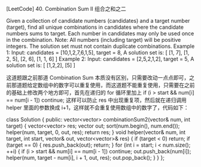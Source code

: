 [LeetCode] 40. Combination Sum II 组合之和之二 

 
Given a collection of candidate numbers (candidates) and a target number (target), find all unique combinations in candidates where the candidate numbers sums to target.
Each number in candidates may only be used once in the combination.
Note:
All numbers (including target) will be positive integers.
The solution set must not contain duplicate combinations.
Example 1:
Input: candidates = [10,1,2,7,6,1,5], target = 8,
A solution set is:
[
  [1, 7],
  [1, 2, 5],
  [2, 6],
  [1, 1, 6]
]
Example 2:
Input: candidates = [2,5,2,1,2], target = 5,
A solution set is:
[
  [1,2,2],
  [5]
]
 
这道题跟之前那道 Combination Sum 本质没有区别，只需要改动一点点即可，之前那道题给定数组中的数字可以重复使用，而这道题不能重复使用，只需要在之前的基础上修改两个地方即可，首先在递归的 for 循环里加上 if (i > start && num[i] == num[i - 1]) continue; 这样可以防止 res 中出现重复项，然后就在递归调用 helper 里面的参数换成 i+1，这样就不会重复使用数组中的数字了，代码如下：
 

class Solution {
public:
    vector<vector<int>> combinationSum2(vector<int>& num, int target) {
        vector<vector<int>> res;
        vector<int> out;
        sort(num.begin(), num.end());
        helper(num, target, 0, out, res);
        return res;
    }
    void helper(vector<int>& num, int target, int start, vector<int>& out, vector<vector<int>>& res) {
        if (target < 0) return;
        if (target == 0) { res.push_back(out); return; }
        for (int i = start; i < num.size(); ++i) {
            if (i > start && num[i] == num[i - 1]) continue;
            out.push_back(num[i]);
            helper(num, target - num[i], i + 1, out, res);
            out.pop_back();
        }
    }
};

